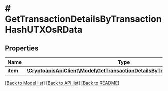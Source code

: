 # # GetTransactionDetailsByTransactionHashUTXOsRData

## Properties

Name | Type | Description | Notes
------------ | ------------- | ------------- | -------------
**item** | [**\CryptoapisApiClient\Model\GetTransactionDetailsByTransactionHashUTXOsRI**](GetTransactionDetailsByTransactionHashUTXOsRI.md) |  |

[[Back to Model list]](../../README.md#models) [[Back to API list]](../../README.md#endpoints) [[Back to README]](../../README.md)
